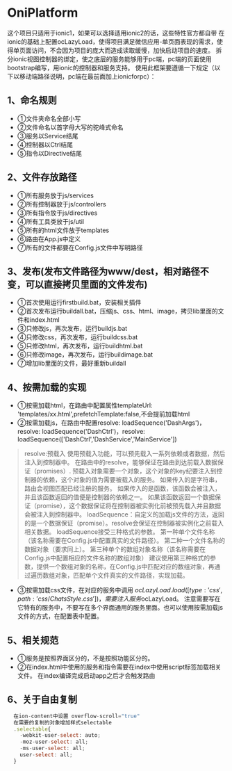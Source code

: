 # OniPlatform
这个项目只适用于ionic1，如果可以选择适用ionic2的话，这些特性官方都自带
在ionic的基础上配置ocLazyLoad，使得项目满足微信应用-单页面表现的需求，使得单页面访问，不会因为项目的庞大而造成读取缓慢，加快启动项目的速度。
拆分ionic视图控制器的绑定，使之底层的服务能够用于pc端，pc端的页面使用bootstrap编写，用ionic的控制器和服务支持。
使用此框架要遵循一下规定（以下以移动端路径说明，pc端在最前面加上ionicforpc）：
## 1、命名规则
* ①文件夹命名全部小写
* ②文件命名以首字母大写的驼峰式命名
* ③服务以Service结尾
* ④控制器以Ctrl结尾
* ⑤指令以Directive结尾
## 2、文件存放路径
* ①所有服务放于js/services
* ②所有控制器放于js/controllers
* ③所有指令放于js/directives
* ④所有工具类放于js/util
* ⑤所有的html文件放于templates
* ⑥路由在App.js中定义
* ⑦所有的文件都要在Config.js文件中写明路径
## 3、发布(发布文件路径为www/dest，相对路径不变，可以直接拷贝里面的文件发布)
* ①首次使用运行firstbuild.bat，安装相关插件
* ②首次发布运行buildall.bat，压缩js、css、html、image，拷贝lib里面的文件和index.html
* ③只修改js，再次发布，运行buildjs.bat
* ④只修改css，再次发布，运行buildcss.bat
* ⑤只修改html，再次发布，运行buildhtml.bat
* ⑥只修改image，再次发布，运行buildimage.bat
* ⑦增加lib里面的文件，最好重新buildall
## 4、按需加载的实现
* ①按需加载html，在路由中配置属性templateUrl: 'templates/xx.html',prefetchTemplate:false,不会提前加载html
* ②按需加载js，在路由中配置resolve: loadSequence('DashArgs')，resolve: loadSequence('DashCtrl')，resolve: loadSequence(['DashCtrl','DashService','MainService'])

>resolve:预载入
  使用预载入功能，可以预先载入一系列依赖或者数据，然后注入到控制器中。
  在路由中的resolve，能够保证在路由到达前载入数据保证（promises）.
  预载入对象需要一个对象，这个对象的key纪要注入到控制器的依赖，这个对象的值为需要被载入的服务。
  如果传入的是字符串，路由会视图匹配已经注册的服务。
  如果传入的是函数，该函数会被注入，并且该函数返回的值便是控制器的依赖之一。
  如果该函数返回一个数据保证（promise），这个数据保证将在控制器被实例化前被预先载入并且数据会被注入到控制器中。
  loadSequence：自定义的加载js文件的方法，返回的是一个数据保证（promise）。resolve会保证在控制器被实例化之前载入相关数据。
  loadSequence接受三种格式的参数。
  第一种单个文件名称（该名称需要在Config.js中配置真实的文件路径）。
  第二种一个文件名称的数据对象（要求同上）。
  第三种单个的数组对象名称（该名称需要在Config.js中配置相应的文件名称的数组对象）
  建议使用第三种格式的参数，提供一个数组对象的名称，在Config.js中匹配对应的数组对象，再通过遍历数组对象，匹配单个文件真实的文件路径，实现加载。
* ③按需加载css文件，在对应的服务中调用 $ocLazyLoad.load( [{type: 'css', path: 'css/ChatsStyle.css'}])，需要注入服务$ocLazyLoad。
  注意需要写在它特有的服务中，不要写在多个界面通用的服务里面。也可以使用按需加载js文件的方式，在配置表中配置。
## 5、相关规范
* ①服务是按照界面区分的，不是按照功能区分的。
* ②在index.html中使用的服务和指令需要在index中使用script标签加载相关文件。
  在index编译完成启动app之后才会触发路由

## 6、关于自由复制
```js
  在ion-content中设置 overflow-scroll="true"
  在需要的复制的对象增加样式selectable
  .selectable{
    -webkit-user-select: auto;
    -moz-user-select: all;
    -ms-user-select: all;
    user-select: all;
  }
```
